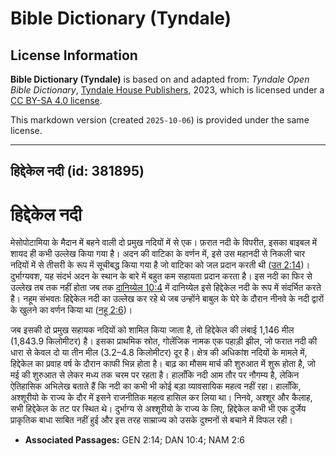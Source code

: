 # Bible Dictionary (Tyndale)

## License Information

**Bible Dictionary (Tyndale)** is based on and adapted from: _Tyndale Open Bible Dictionary_, [Tyndale House Publishers](https://tyndaleopenresources.com/), 2023, which is licensed under a [CC BY-SA 4.0 license](https://creativecommons.org/licenses/by-sa/4.0/legalcode.en).

This markdown version (created `2025-10-06`) is provided under the same license.



--------------------------------

## हिद्देकेल नदी (id: 381895)

हिद्देकेल नदी
=============

मेसोपोटामिया के मैदान में बहने वाली दो प्रमुख नदियों में से एक। फ़रात नदी के विपरीत, इसका बाइबल में शायद ही कभी उल्लेख किया गया है। अदन की वाटिका के वर्णन में, इसे उस महानदी से निकली चार नदियों में से तीसरी के रूप में सूचीबद्ध किया गया है जो वाटिका को जल प्रदान करती थी ([उत 2:14](https://ref.ly/Gen2:14))। दुर्भाग्यवश, यह संदर्भ अदन के स्थान के बारे में बहुत कम सहायता प्रदान करता है। इस नदी का फिर से उल्लेख तब तक नहीं होता जब तक [दानिय्येल 10:4](https://ref.ly/Dan10:4) में दानिय्येल इसे हिद्देकेल नदी के रूप में संदर्भित करते है। नहूम संभवतः हिद्देकेल नदी का उल्लेख कर रहे थे जब उन्होंने बाबुल के घेरे के दौरान नीनवे के नदी द्वारों के खुलने का वर्णन किया था ([नहू 2:6](https://ref.ly/Nah2:6))।

जब इसकी दो प्रमुख सहायक नदियों को शामिल किया जाता है, तो हिद्देकेल की लंबाई 1,146 मील (1,843\.9 किलोमीटर) है। इसका प्राथमिक स्रोत, गोलेंजिक नामक एक पहाड़ी झील, जो फरात नदी की धारा से केवल दो या तीन मील (3\.2–4\.8 किलोमीटर) दूर है। क्षेत्र की अधिकांश नदियों के मामले में, हिद्देकेल का प्रवाह वर्ष के दौरान काफी भिन्न होता है। बाढ़ का मौसम मार्च की शुरुआत में शुरू होता है, जो मई की शुरुआत से लेकर मध्य तक चरम पर रहता है। हालाँकि नदी आम तौर पर नौगम्य है, लेकिन ऐतिहासिक अभिलेख बताते हैं कि नदी का कभी भी कोई बड़ा व्यावसायिक महत्व नहीं रहा। हालाँकि, अश्शूरीयो के राज्य के दौर में इसने राजनीतिक महत्व हासिल कर लिया था। निनवे, अश्शूर और कैलाह, सभी हिद्देकेल के तट पर स्थित थे। दुर्भाग्य से अश्शूरीयो के राज्य के लिए, हिद्देकेल कभी भी एक दुर्जेय प्राकृतिक बाधा साबित नहीं हुई और इस तरह साम्राज्य को उसके दुश्मनों से बचाने में विफल रही।

* **Associated Passages:** GEN 2:14; DAN 10:4; NAM 2:6

